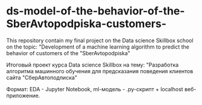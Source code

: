 # ds-model-of-the-behavior-of-the-SberAvtopodpiska-customers-
This repository contain my final project on the Data science Skillbox school on the topic: "Development of a machine learning algorithm to predict the behavior of customers of the "SberAvtopodpiska"

Итоговый проект курса Data science Skillbox на тему: "Разработка алгоритма машинного обучения для предсказания поведения клиентов сайта "СберАвтоподписка"

Формат: EDA - Jupyter Notebook, ml-модель - .py-скрипт + localhost веб-приложение.




